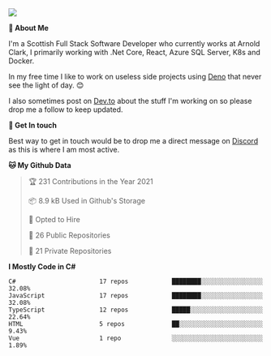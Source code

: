 <img src="https://github.com/jasonhughes94/jasonhughes94/blob/main/header.png?raw=true">

**:tangerine: About Me**

I'm a Scottish Full Stack Software Developer who currently works at Arnold Clark, I primarily working with .Net Core, React, Azure SQL Server, K8s and Docker.

In my free time I like to work on useless side projects using [Deno](https://deno.land/) that never see the light of day. 😊

I also sometimes post on [Dev.to](https://dev.to/jasonhughes94) about the stuff I'm working on so please drop me a follow to keep updated.

**:speech_balloon: Get In touch**

Best way to get in touch would be to drop me a direct message on [Discord](https://discordapp.com/users/206498666976903169) as this is where I am most active.

<!--START_SECTION:waka-->
**🐱 My Github Data** 

> 🏆 231 Contributions in the Year 2021
 > 
> 📦 8.9 kB Used in Github's Storage 
 > 
> 💼 Opted to Hire
 > 
> 📜 26 Public Repositories 
 > 
> 🔑 21 Private Repositories  
 > 
**I Mostly Code in C#** 

```text
C#                       17 repos            ████████░░░░░░░░░░░░░░░░░   32.08% 
JavaScript               17 repos            ████████░░░░░░░░░░░░░░░░░   32.08% 
TypeScript               12 repos            █████░░░░░░░░░░░░░░░░░░░░   22.64% 
HTML                     5 repos             ██░░░░░░░░░░░░░░░░░░░░░░░   9.43% 
Vue                      1 repo              ░░░░░░░░░░░░░░░░░░░░░░░░░   1.89%

```



<!--END_SECTION:waka-->
